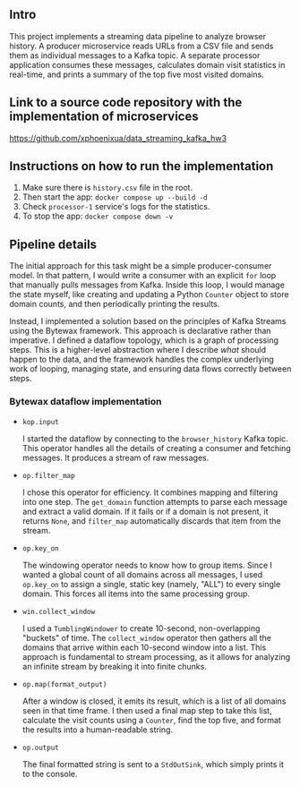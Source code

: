 ## Intro
This project implements a streaming data pipeline to analyze browser history. A producer microservice reads URLs from a CSV file and sends them as individual messages to a Kafka topic. A separate processor application consumes these messages, calculates domain visit statistics in real-time, and prints a summary of the top five most visited domains.
## Link to a source code repository with the implementation of microservices
https://github.com/xphoenixua/data_streaming_kafka_hw3
## Instructions on how to run the implementation
1. Make sure there is `history.csv` file in the root. 
2. Then start the app:
   `docker compose up --build -d`
3. Check `processor-1` service's logs for the statistics. 
4. To stop the app:
   `docker compose down -v`

## Pipeline details
The initial approach for this task might be a simple producer-consumer model. In that pattern, I would write a consumer with an explicit `for` loop that manually pulls messages from Kafka. Inside this loop, I would manage the state myself, like creating and updating a Python `Counter` object to store domain counts, and then periodically printing the results.

Instead, I implemented a solution based on the principles of Kafka Streams using the Bytewax framework. This approach is declarative rather than imperative. I defined a dataflow topology, which is a graph of processing steps. This is a higher-level abstraction where I describe *what* should happen to the data, and the framework handles the complex underlying work of looping, managing state, and ensuring data flows correctly between steps.
### Bytewax dataflow implementation
- `kop.input`

  I started the dataflow by connecting to the `browser_history` Kafka topic. This operator handles all the details of creating a consumer and fetching messages. It produces a stream of raw messages.
- `op.filter_map`

  I chose this operator for efficiency. It combines mapping and filtering into one step. The `get_domain` function attempts to parse each message and extract a valid domain. If it fails or if a domain is not present, it returns `None`, and `filter_map` automatically discards that item from the stream.
- `op.key_on`

  The windowing operator needs to know how to group items. Since I wanted a global count of all domains across all messages, I used `op.key_on` to assign a single, static key (namely, "ALL") to every single domain. This forces all items into the same processing group.
- `win.collect_window`

  I used a `TumblingWindower` to create 10-second, non-overlapping "buckets" of time. The `collect_window` operator then gathers all the domains that arrive within each 10-second window into a list. This approach is fundamental to stream processing, as it allows for analyzing an infinite stream by breaking it into finite chunks.
- `op.map(format_output)`

  After a window is closed, it emits its result, which is a list of all domains seen in that time frame. I then used a final map step to take this list, calculate the visit counts using a `Counter`, find the top five, and format the results into a human-readable string.
- `op.output`

  The final formatted string is sent to a `StdOutSink`, which simply prints it to the console.
